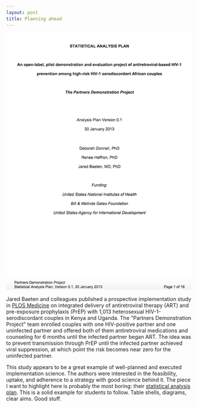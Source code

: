 ```yaml
---
layout: post
title: Planning ahead
---
```


![Image description](../img/plan.png)

Jared Baeten and colleagues published a prospective implementation study in [PLOS Medicine](http://journals.plos.org/plosmedicine/article?id=10.1371/journal.pmed.1002099) on integrated delivery of antiretroviral therapy (ART) and pre-exposure prophylaxis (PrEP) with 1,013 heterosexual HIV-1-serodiscordant couples in Kenya and Uganda. The "Partners Demonstration Project" team enrolled couples with one HIV-positive partner and one uninfected partner and offered both of them antiretroviral medications and counseling for 6 months until the infected partner began ART. The idea was to prevent transmission through PrEP until the infected partner achieved viral suppression, at which point the risk becomes near zero for the uninfected partner.

This study appears to be a great example of well-planned and executed implementation science. The authors were interested in the feasibility, uptake, and adherence to a strategy with good science behind it. The piece I want to highlight here is probably the most boring: their [statistical analysis plan](http://journals.plos.org/plosmedicine/article/asset?unique&id=info:doi/10.1371/journal.pmed.1002099.s001). This is a solid example for students to follow. Table shells, diagrams, clear aims. Good stuff.